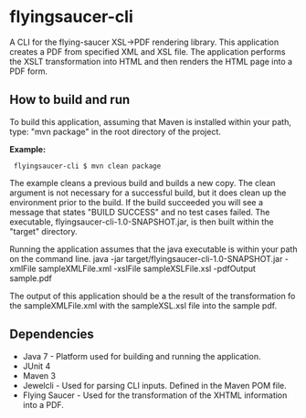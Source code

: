 # flyingsaucer-cli #

A CLI for the flying-saucer XSL->PDF rendering library. This application creates a PDF from  specified XML and XSL file.
The application performs the XSLT transformation into HTML and then renders the HTML page into a PDF form.

## How to build and run ##

To build this application, assuming that Maven is installed within your path, type:
"mvn package" in the root directory of the project.

**Example:**

     flyingsaucer-cli $ mvn clean package

The example cleans a previous build and builds a new copy. The clean argument is not necessary for a successful build,
but it does clean up the environment prior to the build. If the build succeeded you will see a message that states
"BUILD SUCCESS" and no test cases failed. The executable, flyingsaucer-cli-1.0-SNAPSHOT.jar, is then built within the
"target" directory.

Running the application assumes that the java executable is within your path on the command line.
java -jar target/flyingsaucer-cli-1.0-SNAPSHOT.jar -xmlFile sampleXMLFile.xml -xslFile sampleXSLFile.xsl
-pdfOutput sample.pdf

The output of this application should be a the result of the transformation fo the sampleXMLFile.xml with the
sampleXSL.xsl file into the sample pdf.

## Dependencies ##

* Java 7 - Platform used for building and running the application.
* JUnit 4
* Maven 3
* Jewelcli - Used for parsing CLI inputs. Defined in the Maven POM file.
* Flying Saucer - Used for the transformation of the XHTML information into a PDF.



